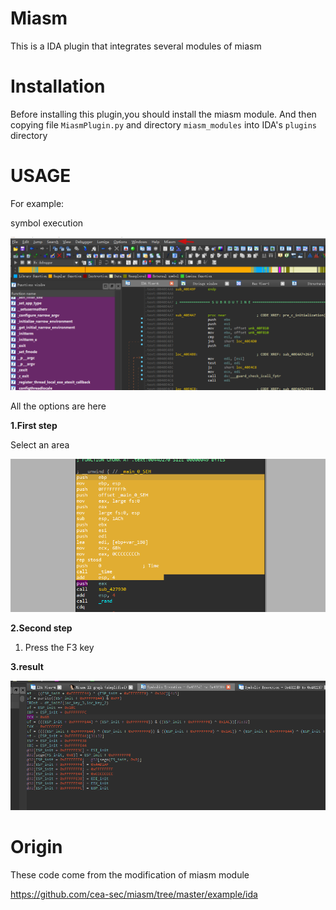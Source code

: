 Miasm
========

This is a IDA plugin that integrates several modules of miasm

Installation
========

Before installing this plugin,you should install the miasm module.
And then copying file `MiasmPlugin.py` and directory `miasm_modules` into IDA's `plugins` directory

USAGE
=======

For example:


symbol execution


![image](GIF/4.png)


All the options are here


**1.First step**


Select an area


![image](GIF/2.png)


**2.Second step**


1) Press the F3 key


**3.result**


![image](GIF/3.png)


Origin
=======

These code come from the modification of miasm module


https://github.com/cea-sec/miasm/tree/master/example/ida
